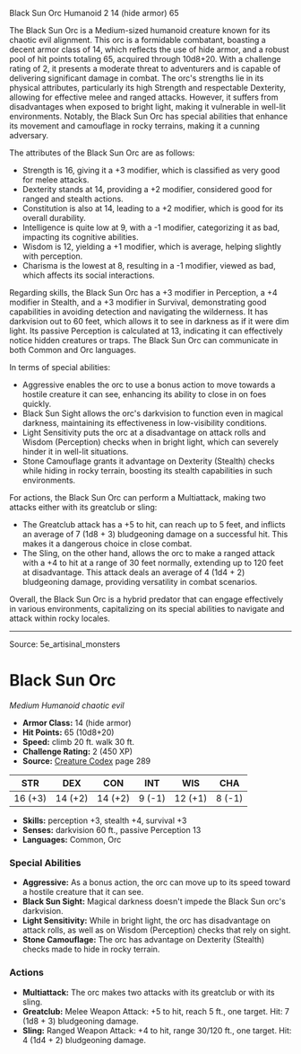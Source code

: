 <MonsterName/>Black Sun Orc</MonsterName>
<CreatureType/>Humanoid</CreatureType>
<CR/>2</CR>
<AC/>14 (hide armor)</AC>
<HP/>65</HP>
<summary>The Black Sun Orc is a Medium-sized humanoid creature known for its chaotic evil alignment. This orc is a formidable combatant, boasting a decent armor class of 14, which reflects the use of hide armor, and a robust pool of hit points totaling 65, acquired through 10d8+20. With a challenge rating of 2, it presents a moderate threat to adventurers and is capable of delivering significant damage in combat. The orc's strengths lie in its physical attributes, particularly its high Strength and respectable Dexterity, allowing for effective melee and ranged attacks. However, it suffers from disadvantages when exposed to bright light, making it vulnerable in well-lit environments. Notably, the Black Sun Orc has special abilities that enhance its movement and camouflage in rocky terrains, making it a cunning adversary.</summary>

<detail>

The attributes of the Black Sun Orc are as follows: 
- Strength is 16, giving it a +3 modifier, which is classified as very good for melee attacks.
- Dexterity stands at 14, providing a +2 modifier, considered good for ranged and stealth actions.
- Constitution is also at 14, leading to a +2 modifier, which is good for its overall durability.
- Intelligence is quite low at 9, with a -1 modifier, categorizing it as bad, impacting its cognitive abilities.
- Wisdom is 12, yielding a +1 modifier, which is average, helping slightly with perception.
- Charisma is the lowest at 8, resulting in a -1 modifier, viewed as bad, which affects its social interactions.

Regarding skills, the Black Sun Orc has a +3 modifier in Perception, a +4 modifier in Stealth, and a +3 modifier in Survival, demonstrating good capabilities in avoiding detection and navigating the wilderness. It has darkvision out to 60 feet, which allows it to see in darkness as if it were dim light. Its passive Perception is calculated at 13, indicating it can effectively notice hidden creatures or traps. The Black Sun Orc can communicate in both Common and Orc languages.

In terms of special abilities:
- Aggressive enables the orc to use a bonus action to move towards a hostile creature it can see, enhancing its ability to close in on foes quickly.
- Black Sun Sight allows the orc's darkvision to function even in magical darkness, maintaining its effectiveness in low-visibility conditions.
- Light Sensitivity puts the orc at a disadvantage on attack rolls and Wisdom (Perception) checks when in bright light, which can severely hinder it in well-lit situations.
- Stone Camouflage grants it advantage on Dexterity (Stealth) checks while hiding in rocky terrain, boosting its stealth capabilities in such environments.

For actions, the Black Sun Orc can perform a Multiattack, making two attacks either with its greatclub or sling:
- The Greatclub attack has a +5 to hit, can reach up to 5 feet, and inflicts an average of 7 (1d8 + 3) bludgeoning damage on a successful hit. This makes it a dangerous choice in close combat.
- The Sling, on the other hand, allows the orc to make a ranged attack with a +4 to hit at a range of 30 feet normally, extending up to 120 feet at disadvantage. This attack deals an average of 4 (1d4 + 2) bludgeoning damage, providing versatility in combat scenarios. 

Overall, the Black Sun Orc is a hybrid predator that can engage effectively in various environments, capitalizing on its special abilities to navigate and attack within rocky locales.</detail>



---

Source: 5e_artisinal_monsters

# Black Sun Orc

*Medium* *Humanoid* *chaotic evil*

- **Armor Class:** 14 (hide armor)
- **Hit Points:** 65 (10d8+20)
- **Speed:** climb 20 ft. walk 30 ft.
- **Challenge Rating:** 2 (450 XP)
- **Source:** [Creature Codex](https://koboldpress.com/kpstore/product/creature-codex-for-5th-edition-dnd) page 289

| STR | DEX | CON | INT | WIS | CHA |
| --- | --- | --- | --- | --- | --- |
| 16 (+3) | 14 (+2) | 14 (+2) | 9 (-1) | 12 (+1) | 8 (-1) |

- **Skills:** perception +3, stealth +4, survival +3
- **Senses:** darkvision 60 ft., passive Perception 13
- **Languages:** Common, Orc

### Special Abilities

- **Aggressive:** As a bonus action, the orc can move up to its speed toward a hostile creature that it can see.
- **Black Sun Sight:** Magical darkness doesn't impede the Black Sun orc's darkvision.
- **Light Sensitivity:** While in bright light, the orc has disadvantage on attack rolls, as well as on Wisdom (Perception) checks that rely on sight.
- **Stone Camouflage:** The orc has advantage on Dexterity (Stealth) checks made to hide in rocky terrain.

### Actions

- **Multiattack:** The orc makes two attacks with its greatclub or with its sling.
- **Greatclub:** Melee Weapon Attack: +5 to hit, reach 5 ft., one target. Hit: 7 (1d8 + 3) bludgeoning damage.
- **Sling:** Ranged Weapon Attack: +4 to hit, range 30/120 ft., one target. Hit: 4 (1d4 + 2) bludgeoning damage.




